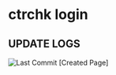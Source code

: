 # ctrchk login 
## UPDATE LOGS
![Last Commit](https://img.shields.io/github/aebd0534c171a80fe5f4034a5a80f5791d50327b/ctrchk/ctrchk.login)
[Created Page]
